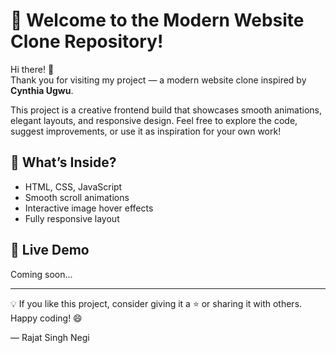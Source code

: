 # 👋 Welcome to the Modern Website Clone Repository!

Hi there! 🙌  
Thank you for visiting my project — a modern website clone inspired by **Cynthia Ugwu**.

This project is a creative frontend build that showcases smooth animations, elegant layouts, and responsive design. Feel free to explore the code, suggest improvements, or use it as inspiration for your own work!

## 🚀 What’s Inside?
- HTML, CSS, JavaScript
- Smooth scroll animations
- Interactive image hover effects
- Fully responsive layout

## 📌 Live Demo
Coming soon...

---

💡 If you like this project, consider giving it a ⭐️ or sharing it with others.  
Happy coding! 😄

— Rajat Singh Negi
